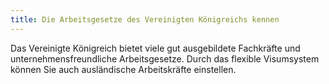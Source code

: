 ```yaml
---
title: Die Arbeitsgesetze des Vereinigten Königreichs kennen
---
```


Das Vereinigte Königreich bietet viele gut ausgebildete Fachkräfte und unternehmensfreundliche Arbeitsgesetze. Durch das flexible Visumsystem können Sie auch ausländische Arbeitskräfte einstellen.